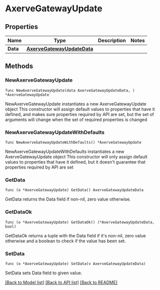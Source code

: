 # AxerveGatewayUpdate

## Properties

Name | Type | Description | Notes
------------ | ------------- | ------------- | -------------
**Data** | [**AxerveGatewayUpdateData**](AxerveGatewayUpdateData.md) |  | 

## Methods

### NewAxerveGatewayUpdate

`func NewAxerveGatewayUpdate(data AxerveGatewayUpdateData, ) *AxerveGatewayUpdate`

NewAxerveGatewayUpdate instantiates a new AxerveGatewayUpdate object
This constructor will assign default values to properties that have it defined,
and makes sure properties required by API are set, but the set of arguments
will change when the set of required properties is changed

### NewAxerveGatewayUpdateWithDefaults

`func NewAxerveGatewayUpdateWithDefaults() *AxerveGatewayUpdate`

NewAxerveGatewayUpdateWithDefaults instantiates a new AxerveGatewayUpdate object
This constructor will only assign default values to properties that have it defined,
but it doesn't guarantee that properties required by API are set

### GetData

`func (o *AxerveGatewayUpdate) GetData() AxerveGatewayUpdateData`

GetData returns the Data field if non-nil, zero value otherwise.

### GetDataOk

`func (o *AxerveGatewayUpdate) GetDataOk() (*AxerveGatewayUpdateData, bool)`

GetDataOk returns a tuple with the Data field if it's non-nil, zero value otherwise
and a boolean to check if the value has been set.

### SetData

`func (o *AxerveGatewayUpdate) SetData(v AxerveGatewayUpdateData)`

SetData sets Data field to given value.



[[Back to Model list]](../README.md#documentation-for-models) [[Back to API list]](../README.md#documentation-for-api-endpoints) [[Back to README]](../README.md)


